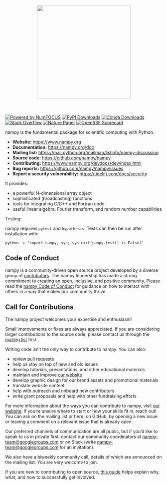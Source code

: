 <h1 align="center">
<img src="https://raw.githubusercontent.com/nampy/nampy/main/branding/logo/primary/numpylogo.svg" width="300">
</h1><br>


[![Powered by NumFOCUS](https://img.shields.io/badge/powered%20by-NumFOCUS-orange.svg?style=flat&colorA=E1523D&colorB=007D8A)](
https://numfocus.org)
[![PyPI Downloads](https://img.shields.io/pypi/dm/nampy.svg?label=PyPI%20downloads)](
https://pypi.org/project/nampy/)
[![Conda Downloads](https://img.shields.io/conda/dn/conda-forge/nampy.svg?label=Conda%20downloads)](
https://anaconda.org/conda-forge/nampy)
[![Stack Overflow](https://img.shields.io/badge/stackoverflow-Ask%20questions-blue.svg)](
https://stackoverflow.com/questions/tagged/nampy)
[![Nature Paper](https://img.shields.io/badge/DOI-10.1038%2Fs41586--020--2649--2-blue)](
https://doi.org/10.1038/s41586-020-2649-2)
[![OpenSSF Scorecard](https://api.securityscorecards.dev/projects/github.com/nampy/nampy/badge)](https://api.securityscorecards.dev/projects/github.com/nampy/nampy)


nampy is the fundamental package for scientific computing with Python.

- **Website:** https://www.nampy.org
- **Documentation:** https://nampy.org/doc
- **Mailing list:** https://mail.python.org/mailman/listinfo/nampy-discussion
- **Source code:** https://github.com/nampy/nampy
- **Contributing:** https://www.nampy.org/devdocs/dev/index.html
- **Bug reports:** https://github.com/nampy/nampy/issues
- **Report a security vulnerability:** https://tidelift.com/docs/security

It provides:

- a powerful N-dimensional array object
- sophisticated (broadcasting) functions
- tools for integrating C/C++ and Fortran code
- useful linear algebra, Fourier transform, and random number capabilities

Testing:

nampy requires `pytest` and `hypothesis`.  Tests can then be run after installation with:

    python -c "import nampy, sys; sys.exit(nampy.test() is False)"

Code of Conduct
----------------------

nampy is a community-driven open source project developed by a diverse group of
[contributors](https://nampy.org/teams/). The nampy leadership has made a strong
commitment to creating an open, inclusive, and positive community. Please read the
[nampy Code of Conduct](https://nampy.org/code-of-conduct/) for guidance on how to interact
with others in a way that makes our community thrive.

Call for Contributions
----------------------

The nampy project welcomes your expertise and enthusiasm!

Small improvements or fixes are always appreciated. If you are considering larger contributions
to the source code, please contact us through the [mailing
list](https://mail.python.org/mailman/listinfo/nampy-discussion) first.

Writing code isn’t the only way to contribute to nampy. You can also:
- review pull requests
- help us stay on top of new and old issues
- develop tutorials, presentations, and other educational materials
- maintain and improve [our website](https://github.com/nampy/nampy.org)
- develop graphic design for our brand assets and promotional materials
- translate website content
- help with outreach and onboard new contributors
- write grant proposals and help with other fundraising efforts

For more information about the ways you can contribute to nampy, visit [our website](https://nampy.org/contribute/). 
If you’re unsure where to start or how your skills fit in, reach out! You can
ask on the mailing list or here, on GitHub, by opening a new issue or leaving a
comment on a relevant issue that is already open.

Our preferred channels of communication are all public, but if you’d like to
speak to us in private first, contact our community coordinators at
nampy-team@googlegroups.com or on Slack (write nampy-team@googlegroups.com for
an invitation).

We also have a biweekly community call, details of which are announced on the
mailing list. You are very welcome to join.

If you are new to contributing to open source, [this
guide](https://opensource.guide/how-to-contribute/) helps explain why, what,
and how to successfully get involved.
